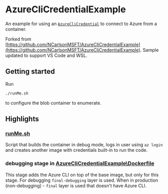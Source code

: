 # AzureCliCredentialExample

An example for using an [`AzureCliCredential`](https://learn.microsoft.com/en-us/dotnet/api/azure.identity.azureclicredential?view=azure-dotnet) to connect to Azure from a container.

Forked from [https://github.com/NCarlsonMSFT/AzureCliCredentialExample](https://github.com/NCarlsonMSFT/AzureCliCredentialExample). Sample updated to support VS Code and WSL.

## Getting started
Run
```
./runMe.sh
```
to configure the blob container to enumerate.

## Highlights

### [runMe.sh](runMe.sh)

Script that builds the container in debug mode, logs in user using `az login` and creates another image with credentials built-in to run the code.

### debugging stage in [AzureCliCredentialExample\Dockerfile](AzureCliCredentialExample/Dockerfile)

This stage adds the Azure CLI on top of the base image, but only for this stage.
For debugging `final-debugging` layer is used. When in production (non-debugging) - `final` layer is used that doesn't have Azure CLI.

